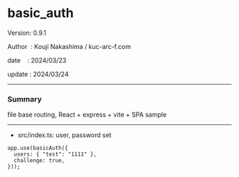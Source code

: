 ﻿# basic_auth

 Version: 0.9.1

 Author  : Kouji Nakashima / kuc-arc-f.com

 date    : 2024/03/23 

 update  : 2024/03/24

***
### Summary

file base routing, React + express + vite +  SPA sample

***
* src/index.ts: user, password set

```
app.use(basicAuth({
  users: { "test": "1111" },
  challenge: true,
}));
```

